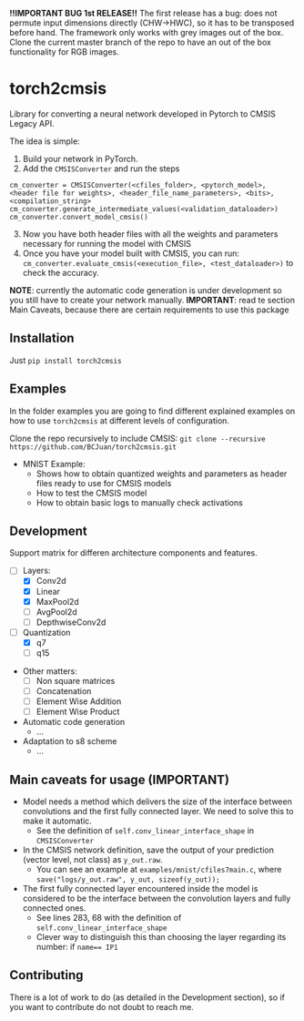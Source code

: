 **!!IMPORTANT BUG 1st RELEASE!!**
The first release has a bug: does not permute input dimensions directly (CHW->HWC), so it has to be transposed before hand. The framework only works with grey images out of the box. Clone the current master branch of the repo to have an out of the box functionality for RGB images.

# torch2cmsis

Library for converting a neural network developed in Pytorch to CMSIS Legacy API. 

The idea is simple:

1. Build your network in PyTorch.
2. Add the `CMSISConverter` and run the steps

```
cm_converter = CMSISConverter(<cfiles_folder>, <pytorch_model>, <header file for weights>, <header_file_name_parameters>, <bits>, <compilation_string>
cm_converter.generate_intermediate_values(<validation_dataloader>)
cm_converter.convert_model_cmsis()
```

3. Now you have both header files with all the weights and parameters necessary for running the model with CMSIS
4. Once you have your model built with CMSIS, you can run: `cm_converter.evaluate_cmsis(<execution_file>, <test_dataloader>)` to check the accuracy.

**NOTE**: currently the automatic code generation is under development so you still have to create your network manually.
**IMPORTANT**: read te section Main Caveats, because there are certain requirements to use this package

## Installation

Just `pip install torch2cmsis`

## Examples

In the folder examples you are going to find different explained examples on how to use `torch2cmsis` at different levels of configuration.

Clone the repo recursively to include CMSIS: `git clone --recursive https://github.com/BCJuan/torch2cmsis.git`

+ MNIST Example:
    + Shows how to obtain quantized weights and parameters as header files ready to use for CMSIS models
    + How to test the CMSIS model 
    + How to obtain basic logs to manually check activations

## Development

Support matrix for differen architecture components and features.

+ [ ] Layers:
    + [x] Conv2d 
    + [x] Linear
    + [x] MaxPool2d
    + [ ] AvgPool2d
    + [ ] DepthwiseConv2d
+ [ ] Quantization
    + [x] q7
    + [ ] q15
+ Other matters:
    + [ ] Non square matrices
    + [ ] Concatenation
    + [ ] Element Wise Addition
    + [ ] Element Wise Product
+ Automatic code generation
    + ...
+ Adaptation to s8 scheme
    + ...

## Main caveats for usage (**IMPORTANT**)

+ Model needs a method which delivers the size of the interface between convolutions and the first fully connected layer. We need to solve this to make it automatic.
    + See the definition of `self.conv_linear_interface_shape` in `CMSISConverter`
+ In the CMSIS network definition, save the output of your prediction (vector level, not class) as `y_out.raw`.
    + You can see an example at `examples/mnist/cfiles7main.c`, where `save("logs/y_out.raw", y_out, sizeof(y_out));`
+ The first fully connected layer encountered inside the model is considered to be the interface between the convolution layers and fully connected ones.
    + See lines 283, 68 with the definition of `self.conv_linear_interface_shape`
    + Clever way to distinguish this than choosing the layer regarding its number: if `name== IP1`


## Contributing

There is a lot of work to do (as detailed in the Development section), so if you want to contribute do not doubt to reach me.



